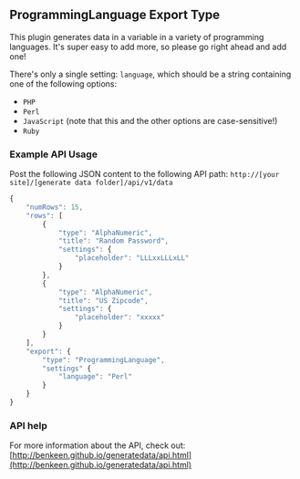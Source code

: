 ## ProgrammingLanguage Export Type

This plugin generates data in a variable in a variety of programming languages. It's super easy to add more, so 
please go right ahead and add one!

There's only a single setting: `language`, which should be a string containing one of the following options:
- `PHP`
- `Perl`
- `JavaScript` (note that this and the other options are case-sensitive!)
- `Ruby`

### Example API Usage

Post the following JSON content to the following API path: 
`http://[your site]/[generate data folder]/api/v1/data`

```javascript
{
    "numRows": 15,
    "rows": [
        {
            "type": "AlphaNumeric",
            "title": "Random Password",
            "settings": {
                "placeholder": "LLLxxLLLxLL"
            }
        },
        {
            "type": "AlphaNumeric",
            "title": "US Zipcode",
            "settings": {
                "placeholder": "xxxxx"
            }
        }
    ],
    "export": {
        "type": "ProgrammingLanguage",
        "settings" {
            "language": "Perl"
        }
    }
}
```

### API help

For more information about the API, check out:
[http://benkeen.github.io/generatedata/api.html](http://benkeen.github.io/generatedata/api.html)
